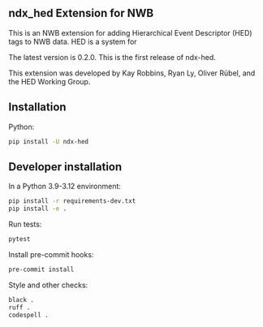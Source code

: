 ## ndx_hed Extension for NWB

This is an NWB extension for adding Hierarchical Event Descriptor (HED) tags to NWB data.
HED is a system for

The latest version is 0.2.0. This is the first release of ndx-hed.


This extension was developed by Kay Robbins, Ryan Ly, Oliver Rübel, and the HED Working Group.

## Installation
Python:
```bash
pip install -U ndx-hed
```

## Developer installation
In a Python 3.9-3.12 environment:
```bash
pip install -r requirements-dev.txt
pip install -e .
```

Run tests:
```bash
pytest
```

Install pre-commit hooks:
```bash
pre-commit install
```

Style and other checks:
```bash
black .
ruff .
codespell .
```
